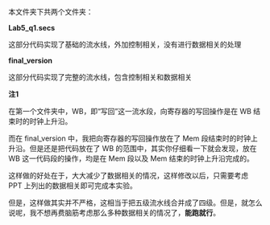 本文件夹下共两个文件夹：

**Lab5_q1.secs**

这部分代码实现了基础的流水线，外加控制相关，没有进行数据相关的处理

**final_version**

这部分代码实现了完整的流水线，包含控制相关和数据相关



**注1**

在第一个文件夹中，WB，即“写回”这一流水段，向寄存器的写回操作是在 WB 结束时的时钟上升沿。

而在 final_version 中，我把向寄存器的写回操作放在了 Mem 段结束时的时钟上升沿。但是还是把代码放在了 WB 的范围中，其实你仔细看一下就会发现，放在 WB 这一代码段的操作，均是在 Mem 段以及 Mem 结束的时钟上升沿完成的。

这样做的好处在于，大大减少了数据相关的情况，这样修改以后，只需要考虑 PPT 上列出的数据相关即可完成本实验。

但是，这样做其实并不严格，这相当于把五级流水线合并成了四级。但是，就怎么说呢，我不想再费脑筋考虑那么多种数据相关的情况了，**能跑就行**。
